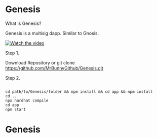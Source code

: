 # Genesis

What is Genesis?

Genesis is a multisig dapp. Similar to Gnosis.

[![Watch the video](https://i.imgur.com/vKb2F1B.png)](https://youtu.be/vt5fpE0bzSY)

Step 1. 

Download Repository or git clone https://github.com/MrBunnyGithub/Genesis.git

Step 2.

```

cd path/to/Genesis/folder && npm install && cd app && npm install
cd ..
npx hardhat compile
cd app
npm start

```

# Genesis
